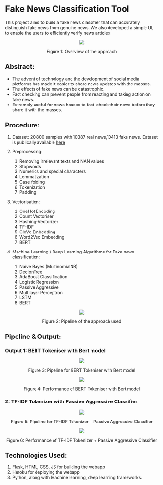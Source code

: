
# Fake News Classification Tool

This project aims to build a fake news classifier that can accurately distinguish fake news from genuine news. We also developed a simple UI, to enable the users to efficiently verify news articles

<div align="center">
<img src= "https://imgur.com/Jdh1fRr.png" ><p>Figure 1: Overview of the approach</p>
</div>

## Abstract:
   * The advent of technology and the development of social media platforms has made it easier to share news updates with the masses.
   * The effects of fake news can be catastrophic.
   * Fact checking can prevent people from reacting and taking action on fake news.
   * Extremely useful for news houses to fact-check their news before they share it with the masses.

## Procedure:

1. Dataset: 20,800 samples with 10387 real news,10413 fake news. Dataset is publically available [here](https://www.kaggle.com/c/fake-news/data)

3. Preprocessing:
	1. Removing irrelevant texts and NAN values
	2. Stopwords
	3. Numerics and special characters
	4. Lemmatization
	5. Case folding
	6. Tokenization
	7. Padding
	
4. Vectorisation: 
	1. OneHot Encoding
	2. Count Vectoriser
	3. Hashing-Vectorizer
	4. TF-IDF
	5. GloVe Embedding
	6. Word2Vec Embedding
	7. BERT

5. Machine Learning / Deep Learning Algorithms for Fake news classification: 
	1. Naive Bayes (MultinomialNB)
	2. DecionTree
	3. AdaBoost Classification
	4. Logistic Regression
	5. Passive Aggressive
	6. Multilayer Perceptron
	7. LSTM
	8. BERT
<div align="center">
<img src= "https://imgur.com/Qou6VYy.png" ><p>Figure 2: Pipeline of the approach used</p>
</div>

## Pipeline & Output:
### Output 1: BERT Tokeniser with Bert model
<div align="center">
<img src= "https://imgur.com/OnbSNca.png" ><p>Figure 3: Pipeline for BERT Tokeniser with Bert model</p>
</div>

<div align="center">
<img src= "https://imgur.com/QLF41Ah.png" ><p>Figure 4: Performance of BERT Tokeniser with Bert model</p>
</div>

### 2: TF-IDF Tokenizer with Passive Aggressive Classifier
<div align="center"> 
<img src= "https://imgur.com/f6cgGfC.png" ><p>Figure 5: Pipeline for TF-IDF Tokenizer + Passive Aggressive Classifier</p>
</div>

<div align="center"> 
<img src= "https://imgur.com/RdRqvse.png" ><p>Figure 6: Performance of TF-IDF Tokenizer + Passive Aggressive Classifier</p>
</div>


## Technologies Used:
1. Flask, HTML, CSS, JS for building the webapp
2. Heroku for deploying the webapp
3. Python, along with Machine learning, deep learning frameworks. 

